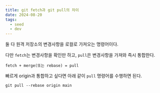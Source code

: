 ```yaml
---
title: git fetch과 git pull의 차이
date: 2024-08-20
tags:
  - seed
  - dev
---
```


둘 다 원격 저장소의 변경사항을 로컬로 가져오는 명령어이다.

다만 `fetch`는 변경사항을 확인만 하고, `pull`은 변경사항을 가져와 즉시 통합한다.

```
fetch + merge(또는 rebase) = pull
```

빠르게 origin과 통합하고 싶다면 아래 같이 `pull` 명령어를 수행하면 된다.

```shell
git pull --rebase origin main
```
